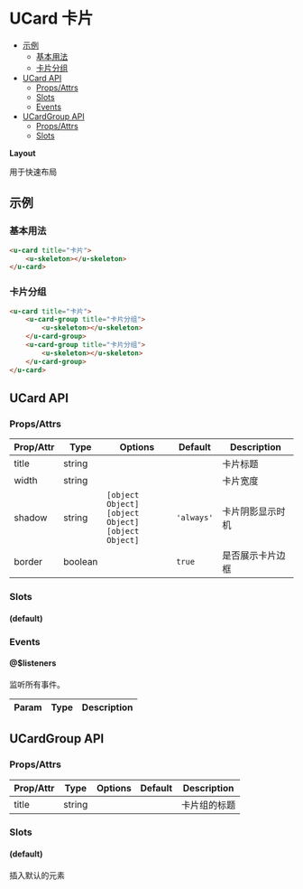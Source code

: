 <!-- 该 README.md 根据 api.yaml 和 docs/*.md 自动生成，为了方便在 GitHub 和 NPM 上查阅。如需修改，请查看源文件 -->

# UCard 卡片

- [示例](#示例)
    - [基本用法](#基本用法)
    - [卡片分组](#卡片分组)
- [UCard API](#ucard-api)
    - [Props/Attrs](#propsattrs)
    - [Slots](#slots)
    - [Events](#events)
- [UCardGroup API](#ucardgroup-api)
    - [Props/Attrs](#propsattrs-2)
    - [Slots](#slots-2)

**Layout**

用于快速布局

## 示例
### 基本用法

``` html
<u-card title="卡片">
    <u-skeleton></u-skeleton>
</u-card>
```

### 卡片分组

``` html
<u-card title="卡片">
    <u-card-group title="卡片分组">
        <u-skeleton></u-skeleton>
    </u-card-group>
    <u-card-group title="卡片分组">
        <u-skeleton></u-skeleton>
    </u-card-group>
</u-card>
```

## UCard API
### Props/Attrs

| Prop/Attr | Type | Options | Default | Description |
| --------- | ---- | ------- | ------- | ----------- |
| title | string |  |  | 卡片标题 |
| width | string |  |  | 卡片宽度 |
| shadow | string | `[object Object]`<br/>`[object Object]`<br/>`[object Object]` | `'always'` | 卡片阴影显示时机 |
| border | boolean |  | `true` | 是否展示卡片边框 |

### Slots

#### (default)



### Events

#### @$listeners

监听所有事件。

| Param | Type | Description |
| ----- | ---- | ----------- |

## UCardGroup API
### Props/Attrs

| Prop/Attr | Type | Options | Default | Description |
| --------- | ---- | ------- | ------- | ----------- |
| title | string |  |  | 卡片组的标题 |

### Slots

#### (default)

插入默认的元素

